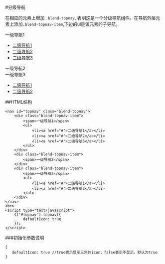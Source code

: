 #分级导航

在相应的元素上增加 `.blend-topnav`, 表明这是一个分级导航组件。在导航外层元素上添加`.blend-topnav-item`,下边的ul是该元素的子导航。

<div class='doc-demo' style="position:relative; z-index:2;">
    <nav id="topnav" class="blend-topnav" style="display: block;">
        <div class="blend-topnav-item">
            <span>一级导航1</span>
            <ul>
                <li><a href="#">二级导航1</a></li>
                <li><a href="#">二级导航2</a></li>
                <li><a href="#">二级导航3</a></li>
            </ul>
        </div>
        <div class="blend-topnav-item">
            <span>一级导航2</span>
        </div>
        <div class="blend-topnav-item">
            <span>一级导航3</span>
            <ul>
                <li><a href="#">二级导航1</a></li>
                <li><a href="#">二级导航2</a></li>
            </ul>
        </div>
    </nav>
</div>
<script type="text/javascript">
    ;(function(){
        boost("#topnav").topnav({
        });
    })();
</script>

##HTML结构

	<nav id="topnav" class="blend-topnav">
        <div class="blend-topnav-item">
            <span>一级导航1</span>
            <ul>
                <li><a href="#">二级导航1</a></li>
                <li><a href="#">二级导航2</a></li>
                <li><a href="#">二级导航3</a></li>
            </ul>
        </div>
        <div class="blend-topnav-item">
            <span>一级导航2</span>
        </div>
        <div class="blend-topnav-item">
            <span>一级导航3</span>
            <ul>
                <li><a href="#">二级导航1</a></li>
                <li><a href="#">二级导航2</a></li>
            </ul>
        </div>
    </nav>
    <br>
    <script type="text/javascript">
        $("#topnav").topnav({
			defaultIcon: true
		}); 
    </script>

###初始化参数说明

	{
       defaultIcon: true //true表示显示三角的icon，false表示不显示。默认为true
    }